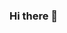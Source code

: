 ### Hi there 👋

<!--
**lindaxiao1/lindaxiao1** is a ✨ _special_ ✨ repository because its `README.md` (this file) appears on your GitHub profile.

Here are some ideas to get you started:

- 🔭 I’m currently working on this assignment
- 🌱 I’m currently learning accounting and economics. 
- 👯 I’m looking to collaborate on projects. 
- 🤔 I’m looking for help with my resume
- 💬 Ask me about taylor swift
- 📫 How to reach me: xiao.lind@northeastern.edu
- 😄 Pronouns: she/her
- ⚡ Fun fact: I have an extra bone in my foot. 
-->
